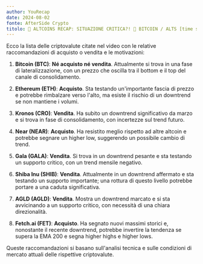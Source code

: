 ```yaml
---
author: YouRecap
date: 2024-08-02
fonte: AfterSide Crypto
titolo: 🚨 ALTCOINS RECAP: SITUAZIONE CRITICA?! 🚨 BITCOIN / ALTS [time sensitive]
---
```


Ecco la lista delle criptovalute citate nel video con le relative raccomandazioni di acquisto o vendita e le motivazioni:

1. **Bitcoin (BTC)**: **Né acquisto né vendita**. Attualmente si trova in una fase di lateralizzazione, con un prezzo che oscilla tra il bottom e il top del canale di consolidamento.

2. **Ethereum (ETH)**: **Acquisto**. Sta testando un'importante fascia di prezzo e potrebbe rimbalzare verso l'alto, ma esiste il rischio di un downtrend se non mantiene i volumi.

3. **Kronos (CRO)**: **Vendita**. Ha subito un downtrend significativo da marzo e si trova in fase di consolidamento, con incertezze sul trend futuro.

4. **Near (NEAR)**: **Acquisto**. Ha resistito meglio rispetto ad altre altcoin e potrebbe segnare un higher low, suggerendo un possibile cambio di trend.

5. **Gala (GALA)**: **Vendita**. Si trova in un downtrend pesante e sta testando un supporto critico, con un trend mensile negativo.

6. **Shiba Inu (SHIB)**: **Vendita**. Attualmente in un downtrend affermato e sta testando un supporto importante; una rottura di questo livello potrebbe portare a una caduta significativa.

7. **AGLD (AGLD)**: **Vendita**. Mostra un downtrend marcato e si sta avvicinando a un supporto critico, con necessità di una chiara direzionalità.

8. **Fetch.ai (FET)**: **Acquisto**. Ha segnato nuovi massimi storici e, nonostante il recente downtrend, potrebbe invertire la tendenza se supera la EMA 200 e segna higher highs e higher lows.

Queste raccomandazioni si basano sull'analisi tecnica e sulle condizioni di mercato attuali delle rispettive criptovalute.
